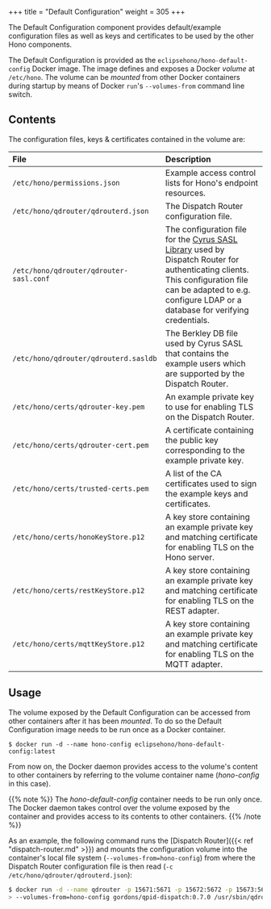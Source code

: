+++
title = "Default Configuration"
weight = 305
+++

The Default Configuration component provides default/example configuration files as well as keys and certificates to be used by the other Hono components.
<!--more-->

The Default Configuration is provided as the `eclipsehono/hono-default-config` Docker image. The image defines and exposes a Docker *volume* at `/etc/hono`. The volume can be *mounted* from other Docker containers during startup by means of Docker `run`'s `--volumes-from` command line switch.

## Contents

The configuration files, keys & certificates contained in the volume are:

| File                                     | Description                                                      |
| :--------------------------------------- | :--------------------------------------------------------------- |
| `/etc/hono/permissions.json`          | Example access control lists for Hono's endpoint resources.      |
| `/etc/hono/qdrouter/qdrouterd.json`  | The Dispatch Router configuration file. |
| `/etc/hono/qdrouter/qdrouter-sasl.conf` | The configuration file for the [Cyrus SASL Library](http://www.cyrusimap.org/sasl/getting_started.html) used by Dispatch Router for authenticating clients. This configuration file can be adapted to e.g. configure LDAP or a database for verifying credentials.
| `/etc/hono/qdrouter/qdrouterd.sasldb` | The Berkley DB file used by Cyrus SASL that contains the example users which are supported by the Dispatch Router.
| `/etc/hono/certs/qdrouter-key.pem`    | An example private key to use for enabling TLS on the Dispatch Router. |
| `/etc/hono/certs/qdrouter-cert.pem`   | A certificate containing the public key corresponding to the example private key. |
| `/etc/hono/certs/trusted-certs.pem`   | A list of the CA certificates used to sign the example keys and certificates. |
| `/etc/hono/certs/honoKeyStore.p12`    | A key store containing an example private key and matching certificate for enabling TLS on the Hono server. |
| `/etc/hono/certs/restKeyStore.p12`    | A key store containing an example private key and matching certificate for enabling TLS on the REST adapter. |
| `/etc/hono/certs/mqttKeyStore.p12`    | A key store containing an example private key and matching certificate for enabling TLS on the MQTT adapter. |

## Usage

The volume exposed by the Default Configuration can be accessed from other containers after it has been *mounted*.
To do so the Default Configuration image needs to be run once as a Docker container.

    $ docker run -d --name hono-config eclipsehono/hono-default-config:latest

From now on, the Docker daemon provides access to the volume's content to other containers by referring to the volume container name (*hono-config* in this case).

{{% note %}}
The *hono-default-config* container needs to be run only once. The Docker daemon takes control over the volume exposed by the container and provides access to its contents to other containers.
{{% /note %}}

As an example, the following command runs the [Dispatch Router]({{< ref "dispatch-router.md" >}}) and mounts the configuration volume into the container's local file system (`--volumes-from=hono-config`) from where the Dispatch Router configuration file is then read (`-c /etc/hono/qdrouter/qdrouterd.json`):

~~~sh
$ docker run -d --name qdrouter -p 15671:5671 -p 15672:5672 -p 15673:5673 \
> --volumes-from=hono-config gordons/qpid-dispatch:0.7.0 /usr/sbin/qdrouterd -c /etc/hono/qdrouter/qdrouterd.json
~~~
